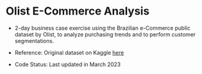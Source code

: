 # Olist E-Commerce Analysis

- 2-day business case exercise using the Brazilian e-Commerce public dataset by Olist, to analyze purchasing trends and to perform customer segmentations.

- Reference: Original dataset on Kaggle [here](https://www.kaggle.com/datasets/olistbr/brazilian-ecommerce) 

- Code Status: Last updated in March 2023
